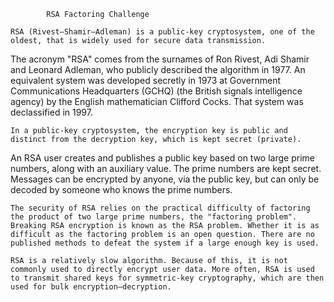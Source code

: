 
			RSA Factoring Challenge

	RSA (Rivest–Shamir–Adleman) is a public-key cryptosystem, one of the oldest, that is widely used for secure data transmission.
The acronym "RSA" comes from the surnames of Ron Rivest, Adi Shamir and Leonard Adleman, who publicly described the algorithm in 1977.
An equivalent system was developed secretly in 1973 at Government Communications Headquarters (GCHQ) (the British signals intelligence agency) by the English mathematician Clifford Cocks. That system was declassified in 1997.

	In a public-key cryptosystem, the encryption key is public and distinct from the decryption key, which is kept secret (private).
An RSA user creates and publishes a public key based on two large prime numbers, along with an auxiliary value. The prime numbers are kept secret. Messages can be encrypted by anyone, via the public key, but can only be decoded by someone who knows the prime numbers.

	The security of RSA relies on the practical difficulty of factoring the product of two large prime numbers, the "factoring problem". Breaking RSA encryption is known as the RSA problem. Whether it is as difficult as the factoring problem is an open question. There are no published methods to defeat the system if a large enough key is used.

	RSA is a relatively slow algorithm. Because of this, it is not commonly used to directly encrypt user data. More often, RSA is used to transmit shared keys for symmetric-key cryptography, which are then used for bulk encryption–decryption.
